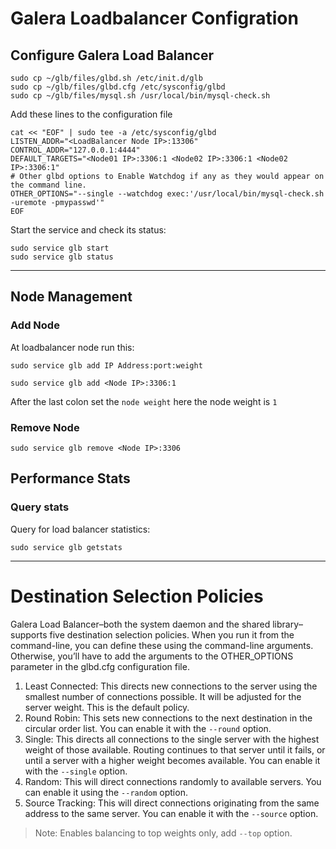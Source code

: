 # Galera Loadbalancer Configration

## Configure Galera Load Balancer

```
sudo cp ~/glb/files/glbd.sh /etc/init.d/glb
sudo cp ~/glb/files/glbd.cfg /etc/sysconfig/glbd
sudo cp ~/glb/files/mysql.sh /usr/local/bin/mysql-check.sh
```

Add these lines to the configuration file
```
cat << "EOF" | sudo tee -a /etc/sysconfig/glbd
LISTEN_ADDR="<LoadBalancer Node IP>:13306"
CONTROL_ADDR="127.0.0.1:4444"
DEFAULT_TARGETS="<Node01 IP>:3306:1 <Node02 IP>:3306:1 <Node02 IP>:3306:1"
# Other glbd options to Enable Watchdog if any as they would appear on the command line.
OTHER_OPTIONS="--single --watchdog exec:'/usr/local/bin/mysql-check.sh -uremote -pmypasswd'" 
EOF
```

Start the service and check its status:
```
sudo service glb start
sudo service glb status
```

---

## Node Management

### Add Node
At loadbalancer node run this:
```
sudo service glb add IP Address:port:weight
```
```
sudo service glb add <Node IP>:3306:1
```
After the last colon set the `node weight`
here the node weight is `1`

### Remove Node
```
sudo service glb remove <Node IP>:3306
```

## Performance Stats

### Query stats

Query for load balancer statistics:
```
sudo service glb getstats
```
---
# Destination Selection Policies

Galera Load Balancer–both the system daemon and the shared library–supports five destination selection policies. When you run it from the command-line, you can define these using the command-line arguments. Otherwise, you’ll have to add the arguments to the OTHER_OPTIONS parameter in the glbd.cfg configuration file.

1. Least Connected: This directs new connections to the server using the smallest number of connections possible. It will be adjusted for the server weight. This is the default policy.
2. Round Robin: This sets new connections to the next destination in the circular order list. You can enable it with the `--round` option.
3. Single: This directs all connections to the single server with the highest weight of those available. Routing continues to that server until it fails, or until a server with a higher weight becomes available. You can enable it with the `--single` option.
4. Random: This will direct connections randomly to available servers. You can enable it using the `--random` option.
5. Source Tracking: This will direct connections originating from the same address to the same server. You can enable it with the `--source` option.

> Note: Enables balancing to top weights only, add `--top` option.

